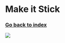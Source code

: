 # Make it Stick

### [Go back to index](http://luis-valdez.github.io/Learning-Journal)

![](https://luis-valdez.github.io/Learning-Journal/images/make_it_stick.png)
